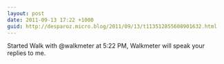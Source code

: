 ```yaml
---
layout: post
date: 2011-09-13 17:22 +1000
guid: http://desparoz.micro.blog/2011/09/13/t113512855608901632.html
---
```

Started Walk with @walkmeter at 5:22 PM, Walkmeter will speak your replies to me.
